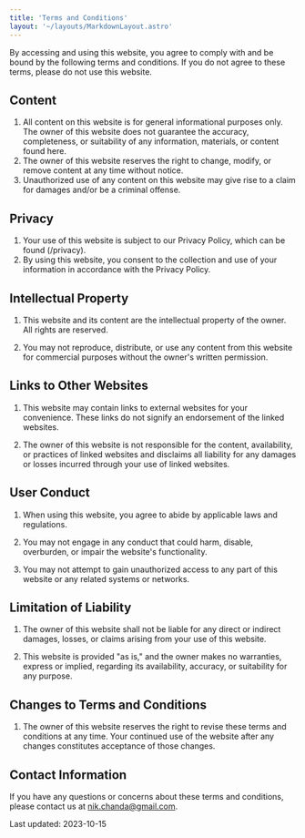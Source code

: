 ```yaml
---
title: 'Terms and Conditions'
layout: '~/layouts/MarkdownLayout.astro'
---
```


By accessing and using this website, you agree to comply with and be bound by the following terms and conditions. If you do not agree to these terms, please do not use this website.

## Content

1. All content on this website is for general informational purposes only. The owner of this website does not guarantee the accuracy, completeness, or suitability of any information, materials, or content found here.
2. The owner of this website reserves the right to change, modify, or remove content at any time without notice.
3. Unauthorized use of any content on this website may give rise to a claim for damages and/or be a criminal offense.

## Privacy

1. Your use of this website is subject to our Privacy Policy, which can be found (/privacy).
2. By using this website, you consent to the collection and use of your information in accordance with the Privacy Policy.

## Intellectual Property

1. This website and its content are the intellectual property of the owner. All rights are reserved.

2. You may not reproduce, distribute, or use any content from this website for commercial purposes without the owner's written permission.

## Links to Other Websites

1. This website may contain links to external websites for your convenience. These links do not signify an endorsement of the linked websites.

2. The owner of this website is not responsible for the content, availability, or practices of linked websites and disclaims all liability for any damages or losses incurred through your use of linked websites.

## User Conduct

1. When using this website, you agree to abide by applicable laws and regulations.

2. You may not engage in any conduct that could harm, disable, overburden, or impair the website's functionality.

3. You may not attempt to gain unauthorized access to any part of this website or any related systems or networks.

## Limitation of Liability

1. The owner of this website shall not be liable for any direct or indirect damages, losses, or claims arising from your use of this website.

2. This website is provided "as is," and the owner makes no warranties, express or implied, regarding its availability, accuracy, or suitability for any purpose.

## Changes to Terms and Conditions

1. The owner of this website reserves the right to revise these terms and conditions at any time. Your continued use of the website after any changes constitutes acceptance of those changes.

## Contact Information

If you have any questions or concerns about these terms and conditions, please contact us at nik.chanda@gmail.com.

Last updated: 2023-10-15
